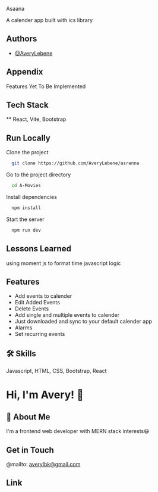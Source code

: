 Asaana

A calender app built with ics library

## Authors

- [@AveryLebene](https://github.com/AveryLebene)

## Appendix

Features Yet To Be Implemented

## Tech Stack

\*\* React, Vite, Bootstrap

## Run Locally

Clone the project

```bash
  git clone https://github.com/AveryLebene/asranna
```

Go to the project directory

```bash
  cd A-Movies
```

Install dependencies

```bash
  npm install
```

Start the server

```bash
  npm run dev
```

## Lessons Learned

using moment js to format time
javascript logic

## Features

- Add events to calender
- Edit Added Events
- Delete Events
- Add single and multiple events to calender
- Just downloaded and sync to your default calender app
- Alarms
- Set recurring events

## 🛠 Skills

Javascript, HTML, CSS, Bootstrap, React

# Hi, I'm Avery! 👋

## 🚀 About Me

I'm a frontend web developer with MERN stack interests😃

## Get in Touch

@mailto: averylbk@gmail.com

## Link
